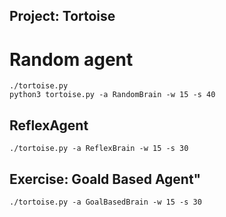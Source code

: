## Project: Tortoise

# Random agent


~~~
./tortoise.py
python3 tortoise.py -a RandomBrain -w 15 -s 40
~~~

## ReflexAgent

~~~
./tortoise.py -a ReflexBrain -w 15 -s 30
~~~

## Exercise: Goald Based Agent"

~~~
./tortoise.py -a GoalBasedBrain -w 15 -s 30
~~~
